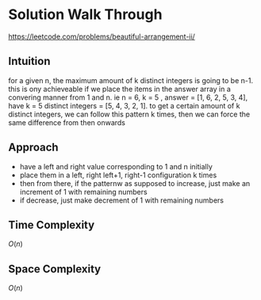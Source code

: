 # Solution Walk Through
https://leetcode.com/problems/beautiful-arrangement-ii/

## Intuition
for a given n, the maximum amount of k distinct integers is going to be n-1. this is ony achieveable if we place the items in the answer array in a convering manner from 1 and n. ie n = 6, k = 5 , 
answer = [1, 6, 2, 5, 3, 4], have k = 5 distinct integers = [5, 4, 3, 2, 1]. to get a certain amount of k distinct integers, we can follow this pattern k times, then we can force the same difference from then onwards

## Approach
- have a left and right value corresponding to 1 and n initially
- place them in a left, right left+1, right-1 configuration k times
- then from there, if the patternw as supposed to increase, just make an increment of 1 with remaining numbers
- if decrease, just make decrement of 1 with remaining numbers

## Time Complexity
$O(n)$

## Space Complexity
$O(n)$




